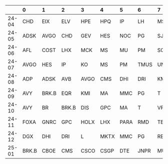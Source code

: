 |       | 0     | 1     | 2     | 3    | 4    | 5    | 6    | 7    | 8    | 9    |
|:------|:------|:------|:------|:-----|:-----|:-----|:-----|:-----|:-----|:-----|
| 24-04 | CHD   | EIX   | ELV   | HPE  | HPQ  | IP   | LH   | MS   | PPL  | TMUS |
| 24-05 | ADSK  | AVGO  | CHD   | GEV  | HES  | NOC  | PG   | SJM  | VRSK | VRSN |
| 24-06 | AFL   | COST  | LHX   | MCK  | MS   | MU   | PM   | SOLV | TMUS | VTRS |
| 24-07 | AVGO  | HES   | IP    | KO   | MS   | PM   | TMUS | UNH  | VTRS | WM   |
| 24-08 | ADP   | ADSK  | AVB   | AVGO | CMS  | DHI  | DRI  | KMI  | KO   | MO   |
| 24-09 | AVY   | BRK.B | EQR   | KMI  | MA   | MMC  | PG   | T    | VRSK | VRSN |
| 24-10 | AVY   | BR    | BRK.B | DIS  | GPC  | MA   | T    | VRSK | VRSN | WELL |
| 24-11 | FOXA  | GNRC  | GPC   | HOLX | LHX  | PARA | RMD  | TEL  | TMUS | TSN  |
| 24-12 | DGX   | DHI   | DRI   | L    | MKTX | MMC  | PG   | REG  | WELL | YUM  |
| 25-01 | BRK.B | CBOE  | CMS   | CSCO | CSGP | DTE  | JNPR | MU   | REG  | VTRS |